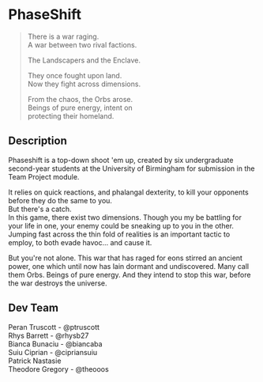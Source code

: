 # PhaseShift

> There is a war raging.  
> A war between two rival factions.
>
> The Landscapers and the Enclave.
>
> They once fought upon land.  
> Now they fight across dimensions.
>
> From the chaos, the Orbs arose.  
> Beings of pure energy, intent on  
> protecting their homeland.

## Description

Phaseshift is a top-down shoot 'em up, created by six undergraduate second-year students at the University of Birmingham for submission in the Team Project module.

It relies on quick reactions, and phalangal dexterity, to kill your opponents before they do the same to you.  
But there's a catch.  
In this game, there exist two dimensions. Though you my be battling for your life in one, your enemy could be sneaking up to you in the other. Jumping fast across the thin fold of realities is an important tactic to employ, to both evade havoc... and cause it.

But you're not alone. This war that has raged for eons stirred an ancient power, one which until now has lain dormant and undiscovered. Many call them Orbs. Beings of pure energy. And they intend to stop this war, before the war destroys the universe.

## Dev Team
Peran Truscott - @ptruscott  
Rhys Barrett - @rhysb27  
Bianca Bunaciu - @biancaba  
Suiu Ciprian - @cipriansuiu  
Patrick Nastasie  
Theodore Gregory - @theooos  
